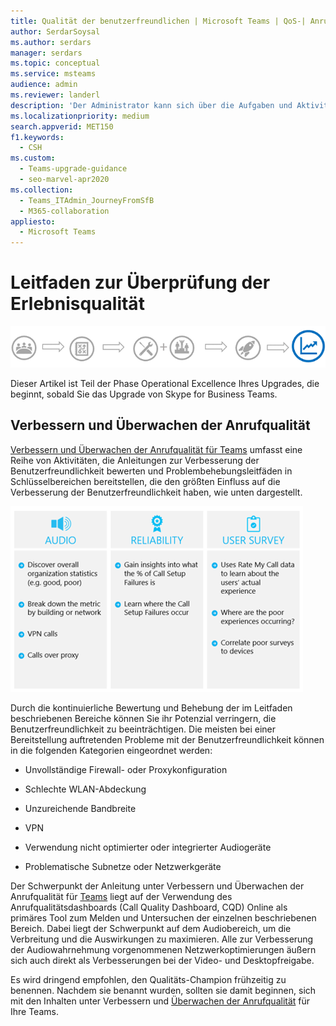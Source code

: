 ```yaml
---
title: Qualität der benutzerfreundlichen | Microsoft Teams | QoS-| Anrufqualität
author: SerdarSoysal
ms.author: serdars
manager: serdars
ms.topic: conceptual
ms.service: msteams
audience: admin
ms.reviewer: landerl
description: 'Der Administrator kann sich über die Aufgaben und Aktivitäten informieren, die zur Überwachung der Qualität und Nutzung der Microsoft Teams.'
ms.localizationpriority: medium
search.appverid: MET150
f1.keywords:
  - CSH
ms.custom:
  - Teams-upgrade-guidance
  - seo-marvel-apr2020
ms.collection:
  - Teams_ITAdmin_JourneyFromSfB
  - M365-collaboration
appliesto:
  - Microsoft Teams
---
```


# <a name="quality-of-experience-review-guide"></a>Leitfaden zur Überprüfung der Erlebnisqualität

![Diagram highlighting Operational Excellence stage of upgrade journey.](media/upgrade-banner-op-excellence.png "Phasen des Upgradewegs, mit Betonung auf der Stufe &quot;Operational Excellence&quot;")

Dieser Artikel ist Teil der Phase Operational Excellence Ihres Upgrades, die beginnt, sobald Sie das Upgrade von Skype for Business Teams.

## <a name="improve-and-monitor-call-quality"></a>Verbessern und Überwachen der Anrufqualität

[Verbessern und Überwachen der Anrufqualität für Teams](monitor-call-quality-qos.md) umfasst eine Reihe von Aktivitäten, die Anleitungen zur Verbesserung der Benutzerfreundlichkeit bewerten und Problembehebungsleitfäden in Schlüsselbereichen bereitstellen, die den größten Einfluss auf die Verbesserung der Benutzerfreundlichkeit haben, wie unten dargestellt.

![Abbildung der Wichtigsten Bereiche, die während einer Überprüfung untersucht werden sollten](media/plan-my-service-management-image2.png "Die wichtigsten Bereiche, die während der Überprüfung der Qualität der Benutzerfreundlichkeit untersucht werden sollten: Audio, Zuverlässigkeit und Ergebnisse der Benutzerumfrage.")

Durch die kontinuierliche Bewertung und Behebung der im Leitfaden beschriebenen Bereiche können Sie ihr Potenzial verringern, die Benutzerfreundlichkeit zu beeinträchtigen. Die meisten bei einer Bereitstellung auftretenden Probleme mit der Benutzerfreundlichkeit können in die folgenden Kategorien eingeordnet werden:

- Unvollständige Firewall- oder Proxykonfiguration

- Schlechte WLAN-Abdeckung

- Unzureichende Bandbreite

- VPN

- Verwendung nicht optimierter oder integrierter Audiogeräte

- Problematische Subnetze oder Netzwerkgeräte

Der Schwerpunkt der Anleitung unter Verbessern und Überwachen der Anrufqualität für [Teams](monitor-call-quality-qos.md) liegt auf der Verwendung des Anrufqualitätsdashboards (Call Quality Dashboard, CQD) Online als primäres Tool zum Melden und Untersuchen der einzelnen beschriebenen Bereich. Dabei liegt der Schwerpunkt auf dem Audiobereich, um die Verbreitung und die Auswirkungen zu maximieren. Alle zur Verbesserung der Audiowahrnehmung vorgenommenen Netzwerkoptimierungen äußern sich auch direkt als Verbesserungen bei der Video- und Desktopfreigabe.

Es wird dringend empfohlen, den Qualitäts-Champion frühzeitig zu benennen. Nachdem sie benannt wurden, sollten sie damit beginnen, sich mit den Inhalten unter Verbessern und [Überwachen der Anrufqualität](monitor-call-quality-qos.md) für Ihre Teams.

<!--ENDOFSECTION-->
